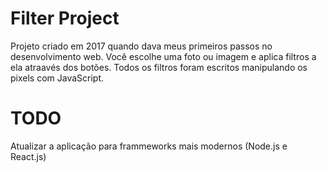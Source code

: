 # Filter Project

Projeto criado em 2017 quando dava meus primeiros passos no desenvolvimento web. Você escolhe uma foto ou imagem e aplica filtros a ela atraavés dos botões. Todos os filtros foram escritos manipulando os pixels com JavaScript.

# TODO

Atualizar a aplicação para frammeworks mais modernos (Node.js e React.js)


